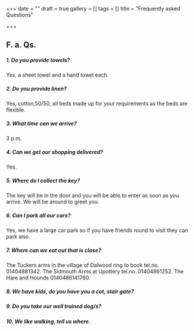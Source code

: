 +++
date = ""
draft = true
gallery = []
tags = []
title = "Frequently asked Questions"

+++
## F. a. Qs.

##### 1. Do you provide towels?

Yes, a sheet towel and a hand towel each.

##### 2. Do you provide linen?

Yes, cotton,50/50, all beds made up for your requirements as the beds are flexible.

##### 3. What time can we arrive?

3 p.m.

##### 4. Can we get our shopping delivered?

Yes.

##### 5. Where do I collect the key?

The key will be in the door and you will be able to enter as soon as you arrive. We will be around to greet you.

##### 6. Can I park all our cars?

Yes, we have a large car park so if you have friends round to visit they can park also.

##### 7. Where can we eat out that is close?

The Tuckers arms in the village of Dalwood ring to book tel.no. 01404881342.  The Sidmouth Arms at Upottery tel.no. 01404861252. The Hare and Hounds 0140486141760.

##### 8. We have kids, do you have you a cot, stair gate?

##### 9. Do you take our well trained dog/s?

##### 10. We like walking, tell us where.